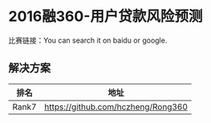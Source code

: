 
# 2016融360-用户贷款风险预测

比赛链接：You can search it on baidu or google.

## 解决方案
|排名|地址|
|----|----|
|Rank7|https://github.com/hczheng/Rong360|
